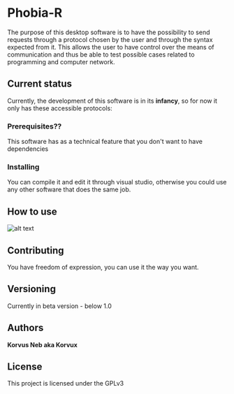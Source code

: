 # Phobia-R

The purpose of this desktop software is to have the possibility to send requests through a protocol chosen by the user and through the syntax expected from it.
This allows the user to have control over the means of communication and thus be able to test possible cases related to programming and computer network.

## Current status

Currently, the development of this software is in its **infancy**, so for now it only has these accessible protocols:


### Prerequisites??

This software has as a technical feature that you don't want to have dependencies

### Installing

You can compile it and edit it through visual studio, otherwise you could use any other software that does the same job.

## How to use
![alt text](https://imgur.com/gZFkaL6)

## Contributing

You have freedom of expression, you can use it the way you want.

## Versioning

Currently in beta version - below 1.0

## Authors

**Korvus Neb aka Korvux**


## License

This project is licensed under the GPLv3
